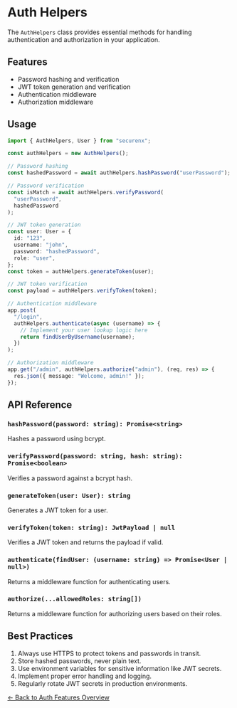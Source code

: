 # Auth Helpers

The `AuthHelpers` class provides essential methods for handling authentication and authorization in your application.

## Features

- Password hashing and verification
- JWT token generation and verification
- Authentication middleware
- Authorization middleware

## Usage

```typescript
import { AuthHelpers, User } from "securenx";

const authHelpers = new AuthHelpers();

// Password hashing
const hashedPassword = await authHelpers.hashPassword("userPassword");

// Password verification
const isMatch = await authHelpers.verifyPassword(
  "userPassword",
  hashedPassword
);

// JWT token generation
const user: User = {
  id: "123",
  username: "john",
  password: "hashedPassword",
  role: "user",
};
const token = authHelpers.generateToken(user);

// JWT token verification
const payload = authHelpers.verifyToken(token);

// Authentication middleware
app.post(
  "/login",
  authHelpers.authenticate(async (username) => {
    // Implement your user lookup logic here
    return findUserByUsername(username);
  })
);

// Authorization middleware
app.get("/admin", authHelpers.authorize("admin"), (req, res) => {
  res.json({ message: "Welcome, admin!" });
});
```

## API Reference

### `hashPassword(password: string): Promise<string>`

Hashes a password using bcrypt.

### `verifyPassword(password: string, hash: string): Promise<boolean>`

Verifies a password against a bcrypt hash.

### `generateToken(user: User): string`

Generates a JWT token for a user.

### `verifyToken(token: string): JwtPayload | null`

Verifies a JWT token and returns the payload if valid.

### `authenticate(findUser: (username: string) => Promise<User | null>)`

Returns a middleware function for authenticating users.

### `authorize(...allowedRoles: string[])`

Returns a middleware function for authorizing users based on their roles.

## Best Practices

1. Always use HTTPS to protect tokens and passwords in transit.
2. Store hashed passwords, never plain text.
3. Use environment variables for sensitive information like JWT secrets.
4. Implement proper error handling and logging.
5. Regularly rotate JWT secrets in production environments.

[← Back to Auth Features Overview](./AuthFeaturesOverview.md)
